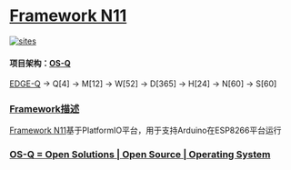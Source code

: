 ﻿# [Framework N11](https://github.com/OS-Q/N11)

[![sites](http://182.61.61.133/link/resources/OSQ.png)](http://www.OS-Q.com)

#### 项目架构：[OS-Q](https://github.com/OS-Q)

[EDGE-Q](https://github.com/OS-Q/EDGE-Q) -> Q[4] -> M[12] -> W[52] -> D[365] -> H[24] -> N[60] -> S[60]

### [Framework描述](https://github.com/OS-Q/N11/wiki) 

[Framework N11](https://github.com/OS-Q/N11)基于PlatformIO平台，用于支持Arduino在ESP8266平台运行

### [OS-Q = Open Solutions | Open Source |  Operating System ](http://www.OS-Q.com/N11)